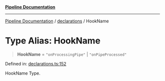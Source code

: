 [**Pipeline Documentation**](../../README.md)

***

[Pipeline Documentation](../../README.md) / [declarations](../README.md) / HookName

# Type Alias: HookName

> **HookName** = `"onProcessingPipe"` \| `"onPipeProcessed"`

Defined in: [declarations.ts:152](https://github.com/stonemjs/pipeline/blob/4373463e5220be8ed997c5e4b7e1c704715db014/src/declarations.ts#L152)

HookName Type.
